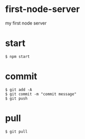 # first-node-server
my first node server

# start
```
$ npm start
```

# commit

```
$ git add -A
$ git commit -m "commit message"
$ git push
```

# pull

```
$ git pull
```
